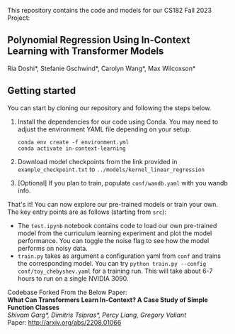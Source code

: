 This repository contains the code and models for our CS182 Fall 2023 Project:
## **Polynomial Regression Using In-Context Learning with Transformer Models**
Ria Doshi*, Stefanie Gschwind*, Carolyn Wang*, Max Wilcoxson* <br>


## Getting started
You can start by cloning our repository and following the steps below.

1. Install the dependencies for our code using Conda. You may need to adjust the environment YAML file depending on your setup.

    ```
    conda env create -f environment.yml
    conda activate in-context-learning
    ```

2. Download model checkpoints from the link provided in `example_checkpoint.txt` to `../models/kernel_linear_regression`

3. [Optional] If you plan to train, populate `conf/wandb.yaml` with you wandb info.

That's it! You can now explore our pre-trained models or train your own. The key entry points
are as follows (starting from `src`):
- The `test.ipynb` notebook contains code to load our own pre-trained model from the curriculum learning experiment and plot the model performance. You can toggle the noise flag to see how the model performs on noisy data. 
- `train.py` takes as argument a configuration yaml from `conf` and trains the corresponding model. You can try `python train.py --config conf/toy_chebyshev.yaml` for a training run. This will take about 6-7 hours to run on a single NVIDIA 3090. 

Codebase Forked From the Below Paper: <br>
**What Can Transformers Learn In-Context? A Case Study of Simple Function Classes** <br>
*Shivam Garg\*, Dimitris Tsipras\*, Percy Liang, Gregory Valiant* <br>
Paper: http://arxiv.org/abs/2208.01066 <br><br>
